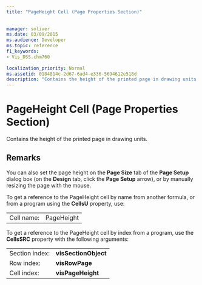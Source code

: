 ```yaml
---
title: "PageHeight Cell (Page Properties Section)"
 
 
manager: soliver
ms.date: 03/09/2015
ms.audience: Developer
ms.topic: reference
f1_keywords:
- Vis_DSS.chm760
 
localization_priority: Normal
ms.assetid: 0184814c-2d67-6ad4-e336-5694612e518d
description: "Contains the height of the printed page in drawing units."
---
```


# PageHeight Cell (Page Properties Section)

Contains the height of the printed page in drawing units.
  
## Remarks

You can also set the page height on the **Page Size** tab of the **Page Setup** dialog box (on the **Design** tab, click the **Page Setup** arrow), or by manually resizing the page with the mouse. 
  
To get a reference to the PageHeight cell by name from another formula, or from a program using the **CellsU** property, use: 
  
|||
|:-----|:-----|
|Cell name:  <br/> |PageHeight  <br/> |
   
To get a reference to the PageHeight cell by index from a program, use the **CellsSRC** property with the following arguments: 
  
|||
|:-----|:-----|
|Section index:  <br/> |**visSectionObject** <br/> |
|Row index:  <br/> |**visRowPage** <br/> |
|Cell index:  <br/> |**visPageHeight** <br/> |
   

